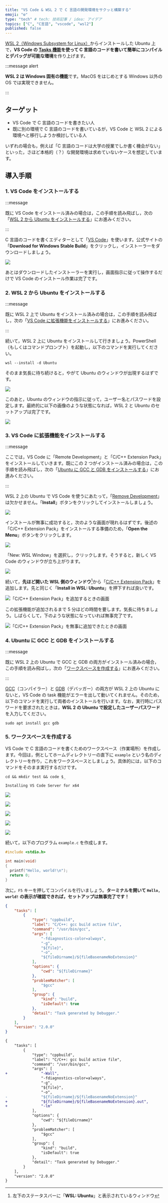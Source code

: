 ```yaml
---
title: "VS Code & WSL 2 で C 言語の開発環境をサクッと構築する"
emoji: "⚙"
type: "tech" # tech: 技術記事 / idea: アイデア
topics: ["C", "C言語", "vscode", "wsl2"]
published: false
---
```


[WSL 2（Windows Subsystem for Linux）](https://learn.microsoft.com/en-us/windows/wsl/)からインストールした Ubuntu 上で，**VS Code の [Tasks 機能](https://code.visualstudio.com/docs/editor/tasks)を使って C 言語のコードを書いて簡単にコンパイルとデバッグが可能な環境**を作り上げます。

:::message alert

**WSL 2 は Windows 固有の機能**です。MacOS をはじめとする Windows 以外の OS では実現できません。

:::

## ターゲット

- VS Code で C 言語のコードを書きたい人
- 既に別の環境で C 言語のコードを書いているが，VS Code と WSL 2 による環境へと移行しようか検討している人

いずれの場合も，例えば「C 言語のコードは大学の授業でしか書く機会がない」といった，さほど本格的（？）な開発環境は求めていないケースを想定しています。

## 導入手順

### 1. VS Code をインストールする

:::message

既に VS Code をインストール済みの場合は，この手順を読み飛ばし，次の「[WSL 2 から Ubuntu をインストールする](#2.-wsl-2-から-ubuntu-をインストールする)」にお進みください。

:::

C 言語のコードを書くエディターとして「[VS Code](https://code.visualstudio.com/)」を使います。公式サイトの「**Download for Windows Stable Build**」をクリックし，インストーラーをダウンロードしましょう。

![](https://storage.googleapis.com/zenn-user-upload/7d9961b688c5-20221203.png)

あとはダウンロードしたインストーラーを実行し，画面指示に従って操作するだけで VS Code のインストール作業は完了です。

### 2. WSL 2 から Ubuntu をインストールする

:::message

既に WSL 2 上で Ubuntu をインストール済みの場合は，この手順を読み飛ばし，次の「[VS Code に拡張機能をインストールする](#3.-vs-code-に拡張機能をインストールする)」にお進みください。

:::

続いて，WSL 2 上に Ubuntu をインストールして行きましょう。PowerShell（もしくはコマンドプロンプト）を起動し，以下のコマンドを実行してください。

```
wsl --install -d Ubuntu
```

そのまま気長に待ち続けると，やがて Ubuntu のウィンドウが出現するはずです。

![](https://storage.googleapis.com/zenn-user-upload/8698ac462836-20221203.png)

このあと，Ubuntu のウィンドウの指示に従って，ユーザー名とパスワードを設定します。最終的に以下の画像のような状態になれば，WSL 2 と Ubuntu のセットアップは完了です。

![](https://storage.googleapis.com/zenn-user-upload/25c10d8a5dfa-20221203.png)

### 3. VS Code に拡張機能をインストールする

:::message

ここでは，VS Code に「Remote Development」と「C/C++ Extension Pack」をインストールしていきます。既にこの 2 つがインストール済みの場合は，この手順を読み飛ばし，次の「[Ubuntu に GCC と GDB をインストールする](#4.-ubuntu-に-gcc-と-gdb-をインストールする)」にお進みください。

:::

WSL 2 上の Ubuntu で VS Code を使うにあたって，「[Remove Development](https://marketplace.visualstudio.com/items?itemName=ms-vscode-remote.vscode-remote-extensionpack)」は欠かせません。「**Install**」ボタンをクリックしてインストールしましょう。

![](https://storage.googleapis.com/zenn-user-upload/2c9b2c13d4a7-20221203.png)

インストールが無事に成功すると，次のような画面が現れるはずです。後述の「C/C++ Extension Pack」をインストールする準備のため，「**Open the Menu**」ボタンをクリックします。

![](https://storage.googleapis.com/zenn-user-upload/01d2d4cc24ec-20221203.png)

「New: WSL Window」を選択し，クリックします。そうすると，新しく VS Code のウィンドウが立ち上がります。

![](https://storage.googleapis.com/zenn-user-upload/fbb0bdd7a594-20221203.png)

続いて，**先ほど開いた WSL 側のウィンドウ**[^wsl-window]から「[C/C++ Extension Pack](https://marketplace.visualstudio.com/items?itemName=ms-vscode.cpptools-extension-pack)」を追加します。先と同じく「**Install in WSL: Ubuntu**」を押下すれば良いです。

[^wsl-window]: 左下のステータスバーに「**WSL: Ubuntu**」と表示されているウィンドウ

![「C/C++ Extension Pack」を追加するときの画面](https://storage.googleapis.com/zenn-user-upload/a660dd19de32-20221203.png)

この拡張機能が追加されるまで 5 分ほどの時間を要します。気長に待ちましょう。しばらくして，下のような状態になっていれば無事完了です。

![「C/C++ Extension Pack」を無事に追加できたときの画面](https://storage.googleapis.com/zenn-user-upload/08f20b9fc5e3-20221203.png)

### 4. Ubuntu に GCC と GDB をインストールする

:::message

既に WSL 2 上の Ubuntu で GCC と GDB の両方がインストール済みの場合，この手順を読み飛ばし，次の「[ワークスペースを作成する](#5.-ワークスペースを作成する)」にお進みください。

:::

[GCC](https://gcc.gnu.org/)（コンパイラー）と [GDB](https://www.sourceware.org/gdb/)（デバッガー）の両方が WSL 2 上の Ubuntu にないと，VS Code の task 機能がエラーを出して動いてくれません。そのため，以下のコマンドを実行して両者のインストールを行います。なお，実行時にパスワードを要求されたときは，**WSL 2 の Ubuntu で設定したユーザーパスワード**を入力してください。

```
sudo apt install gcc gdb
```

### 5. ワークスペースを作成する

VS Code で C 言語のコードを書くためのワークスペース（作業場所）を作成します。今回は，例としてホームディレクトリーの直下に `example` という名のディレクトリーを作り，これをワークスペースとしましょう。具体的には，以下のコマンドをそのまま実行するだけです。

```
cd && mkdir test && code $_
```

`Installing VS Code Server for x64`

![](https://storage.googleapis.com/zenn-user-upload/983a0f033475-20221203.png)

![](https://storage.googleapis.com/zenn-user-upload/b94f166f98b9-20221203.png)

![](https://storage.googleapis.com/zenn-user-upload/e52551e0b631-20221203.png)

![](https://storage.googleapis.com/zenn-user-upload/9a5979774042-20221203.png)

![](https://storage.googleapis.com/zenn-user-upload/3fe542c60c28-20221203.png)

続いて，以下のプログラム `example.c` を作成します。

```c:example.c
#include <stdio.h>

int main(void)
{
  printf("Hello, world!\n");
  return 0;
}
```

次に，`F5` キーを押してコンパイルを行いましょう。**ターミナルを開いて `Hello, world!` の表示が確認できれば，セットアップは無事完了です！**

```json:tasks.json
{
    "tasks": [
        {
            "type": "cppbuild",
            "label": "C/C++: gcc build active file",
            "command": "/usr/bin/gcc",
            "args": [
                "-fdiagnostics-color=always",
                "-g",
                "${file}",
                "-o",
                "${fileDirname}/${fileBasenameNoExtension}"
            ],
            "options": {
                "cwd": "${fileDirname}"
            },
            "problemMatcher": [
                "$gcc"
            ],
            "group": {
                "kind": "build",
                "isDefault": true
            },
            "detail": "Task generated by Debugger."
        }
    ],
    "version": "2.0.0"
}
```

```diff json:tasks.json
{
    "tasks": [
        {
            "type": "cppbuild",
            "label": "C/C++: gcc build active file",
            "command": "/usr/bin/gcc",
            "args": [
+               "-Wall",
                "-fdiagnostics-color=always",
                "-g",
                "${file}",
                "-o",
-               "${fileDirname}/${fileBasenameNoExtension}"
+               "${fileDirname}/${fileBasenameNoExtension}.out",
+               "-lm"
            ],
            "options": {
                "cwd": "${fileDirname}"
            },
            "problemMatcher": [
                "$gcc"
            ],
            "group": {
                "kind": "build",
                "isDefault": true
            },
            "detail": "Task generated by Debugger."
        }
    ],
    "version": "2.0.0"
}
```
